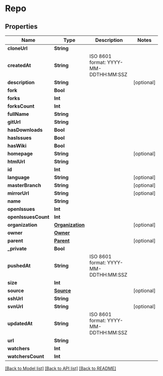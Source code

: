 # Repo

## Properties
Name | Type | Description | Notes
------------ | ------------- | ------------- | -------------
**cloneUrl** | **String** |  | 
**createdAt** | **String** | ISO 8601 format: YYYY-MM-DDTHH:MM:SSZ | 
**description** | **String** |  | [optional] 
**fork** | **Bool** |  | 
**forks** | **Int** |  | 
**forksCount** | **Int** |  | 
**fullName** | **String** |  | 
**gitUrl** | **String** |  | 
**hasDownloads** | **Bool** |  | 
**hasIssues** | **Bool** |  | 
**hasWiki** | **Bool** |  | 
**homepage** | **String** |  | [optional] 
**htmlUrl** | **String** |  | 
**id** | **Int** |  | 
**language** | **String** |  | [optional] 
**masterBranch** | **String** |  | [optional] 
**mirrorUrl** | **String** |  | [optional] 
**name** | **String** |  | 
**openIssues** | **Int** |  | 
**openIssuesCount** | **Int** |  | 
**organization** | [**Organization**](Organization.md) |  | [optional] 
**owner** | [**Owner**](Owner.md) |  | 
**parent** | [**Parent**](Parent.md) |  | [optional] 
**_private** | **Bool** |  | 
**pushedAt** | **String** | ISO 8601 format: YYYY-MM-DDTHH:MM:SSZ | 
**size** | **Int** |  | 
**source** | [**Source**](Source.md) |  | [optional] 
**sshUrl** | **String** |  | 
**svnUrl** | **String** |  | [optional] 
**updatedAt** | **String** | ISO 8601 format: YYYY-MM-DDTHH:MM:SSZ | 
**url** | **String** |  | 
**watchers** | **Int** |  | 
**watchersCount** | **Int** |  | 

[[Back to Model list]](../README.md#documentation-for-models) [[Back to API list]](../README.md#documentation-for-api-endpoints) [[Back to README]](../README.md)


